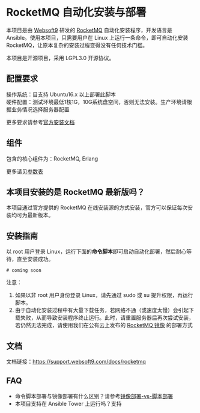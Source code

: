 # RocketMQ 自动化安装与部署

本项目是由 [Websoft9](http://www.websoft9.com) 研发的 [RocketMQ](https://www.rocketmq.com) 自动化安装程序，开发语言是 Ansible。使用本项目，只需要用户在 Linux 上运行一条命令，即可自动化安装 RocketMQ，让原本复杂的安装过程变得没有任何技术门槛。  

本项目是开源项目，采用 LGPL3.0 开源协议。

## 配置要求

操作系统：目支持 Ubuntu16.x 以上部署此脚本  
硬件配置：测试环境最低1核1G，10G系统盘空间，否则无法安装。生产环境请根据业务情况选择服务器配置

更多要求请参考[官方安装文档](https://www.rocketmq.com/download.html#package-repositories)

## 组件

包含的核心组件为：RocketMQ, Erlang

更多请见[参数表](/docs/zh/stack-components.md)

## 本项目安装的是 RocketMQ 最新版吗？

本项目通过官方提供的 RocketMQ 在线安装源的方式安装，官方可以保证每次安装均可为最新版本。


## 安装指南

以 root 用户登录 Linux，运行下面的**命令脚本**即可启动自动化部署，然后耐心等待，直至安装成功。

```
# coming soon
```  

注意：  

1. 如果以非 root 用户身份登录 Linux，请先通过 sudo 或 su 提升权限，再运行脚本。
2. 由于自动化安装过程中有大量下载任务，若网络不通（或速度太慢）会引起下载失败，从而导致安装程序终止运行。此时，请重置服务器后再次尝试安装，若仍然无法完成，请使用我们在公有云上发布的 [RocketMQ 镜像](https://apps.websoft9.com/rocketmq) 的部署方式


## 文档

文档链接：https://support.websoft9.com/docs/rocketmq

## FAQ

- 命令脚本部署与镜像部署有什么区别？请参考[镜像部署-vs-脚本部署](https://support.websoft9.com/docs/faq/zh/bz-product.html#镜像部署-vs-脚本部署)
- 本项目支持在 Ansible Tower 上运行吗？支持